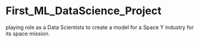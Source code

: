 # First_ML_DataScience_Project 
playing role as a Data Scientists to create a model for a Space Y industry for its space mission.
